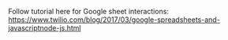 Follow tutorial here for Google sheet interactions: https://www.twilio.com/blog/2017/03/google-spreadsheets-and-javascriptnode-js.html
